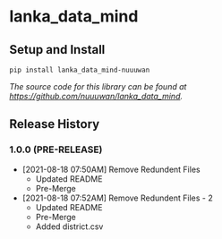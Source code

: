 # lanka_data_mind

## Setup and Install

```
pip install lanka_data_mind-nuuuwan
```

*The source code for this library can be found at https://github.com/nuuuwan/lanka_data_mind.*


## Release History

### 1.0.0 (PRE-RELEASE)
* [2021-08-18 07:50AM] Remove Redundent Files
  * Updated README
  * Pre-Merge
* [2021-08-18 07:52AM] Remove Redundent Files - 2
  * Updated README
  * Pre-Merge
  * Added district.csv
